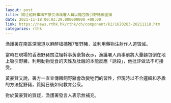 ```yaml
---
layout: post
title: 關注組幹事稱不接受漁護署人員以麵包吸引野豬後圍捕
date: 2021-11-18 00:03:29.000000000 +08:00
link: https://news.rthk.hk/rthk/ch/component/k2/1620283-20211118.htm
categories: rthk
---
```


漁護署在南區深灣道以麻醉槍捕獲7隻野豬，並利用藥物注射作人道毀滅。

當時在現場的香港野豬關注組幹事黃豪賢表示，漁護署人員事前將大量麵包倒在地上吸引野豬，利用動物覓食的天性及肚餓的本能反應「誘殺」，他批評做法不可接受。

黃豪賢又說，署方一直宣傳餵飼野豬會改變牠們的習性，但現時以不合邏輯和矛盾的方法捉野豬，質疑日後如何教育公衆。

對於黃豪賢的質疑，漁護署發言人表示無補充。
